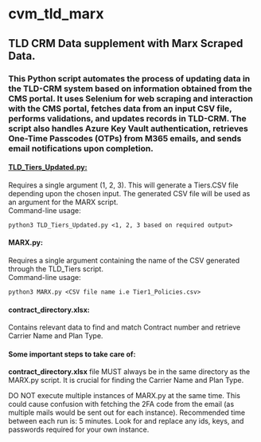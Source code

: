# cvm_tld_marx
## TLD CRM Data supplement with Marx Scraped Data.

### This Python script automates the process of updating data in the TLD-CRM system based on information obtained from the CMS portal. It uses Selenium for web scraping and interaction with the CMS portal, fetches data from an input CSV file, performs validations, and updates records in TLD-CRM. The script also handles Azure Key Vault authentication, retrieves One-Time Passcodes (OTPs) from M365 emails, and sends email notifications upon completion.

#### **[TLD_Tiers_Updated.py:](https://drive.google.com/file/d/17crFL5IsGIfHzQLltWNMmDT0d8lzs8fH/view?usp=sharing 'Detailed Documentation')**
Requires a single argument (1, 2, 3). This will generate a Tiers.CSV file depending upon the chosen input. The generated CSV file will be used as an argument for the MARX script. <br>
Command-line usage:<br>
```
python3 TLD_Tiers_Updated.py <1, 2, 3 based on required output>
```

#### **MARX.py:**
Requires a single argument containing the name of the CSV generated through the TLD_Tiers script.<br>
Command-line usage:<br>
```
python3 MARX.py <CSV file name i.e Tier1_Policies.csv>
```

#### **contract_directory.xlsx:**
Contains relevant data to find and match Contract number and retrieve Carrier Name and Plan Type.

#### Some important steps to take care of:
**contract_directory.xlsx** file MUST always be in the same directory as the MARX.py script. It is crucial for finding the Carrier Name and Plan Type.

DO NOT execute multiple instances of MARX.py at the same time. This could cause confusion with fetching the 2FA code from the email (as multiple mails would be sent out for each instance).
Recommended time between each run is: 5 minutes.  Look for and replace any ids, keys, and passwords required for your own instance.
